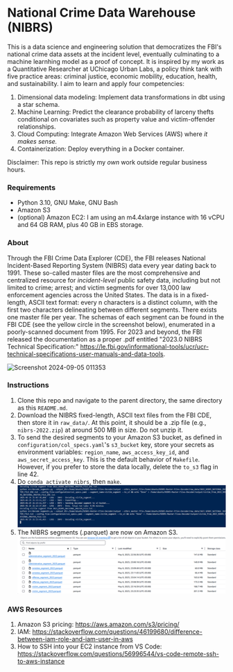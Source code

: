 # National Crime Data Warehouse (NIBRS)

This is a data science and engineering solution that democratizes the FBI's national crime data assets at the incident level, eventually culminating to a machine learnhing model as a proof of concept. It is inspired by my work as a Quantitative Researcher at UChicago Urban Labs, a policy think tank with five practice areas: criminal justice, economic mobility, education, health, and sustainability. I aim to learn and apply four competencies:
1. Dimensional data modeling: Implement data transformations in dbt using a star schema.
2. Machine Learning: Predict the clearance probability of larceny thefts conditional on covariates such as property value and victim-offender relationships.
3. Cloud Computing: Integrate Amazon Web Services (AWS) where *it makes sense.*
4. Containerization: Deploy everything in a Docker container.

Disclaimer: This repo is strictly my *own* work outside regular business hours.

### Requirements
- Python 3.10, GNU Make, GNU Bash
- Amazon S3
- (optional) Amazon EC2: I am using an m4.4xlarge instance with 16 vCPU and 64 GB RAM, plus 40 GB in EBS storage.

### About
Through the FBI Crime Data Explorer (CDE), the FBI releases National Incident-Based Reporting System (NIBRS) data every year dating back to 1991. These so-called master files are the most comprehensive and centralized resource for *incident-level* public safety data, including but not limited to crime; arrest; and victim segments for over 13,000 law enforcement agencies across the United States. The data is in a fixed-length, ASCII text format: every n characters is a distinct column, with the first two characters delineating between different segments. There exists one master file per year. The schemas of each segment can be found in the FBI CDE (see the yellow circle in the screenshot below), enumerated in a poorly-scanned document from 1995. For 2023 and beyond, the FBI released the documentation as a proper .pdf entitled "2023.0 NIBRS Technical Specification:" https://le.fbi.gov/informational-tools/ucr/ucr-technical-specifications-user-manuals-and-data-tools.

![Screenshot 2024-09-05 011353](https://github.com/user-attachments/assets/6a2cb0be-3eb4-43df-893a-8c4768189c79)

### Instructions
1. Clone this repo and navigate to the parent directory, the same directory as this `README.md`.
1. Download the NIBRS fixed-length, ASCII text files from the FBI CDE, then store it in `raw_data/`. At this point, it should be a .zip file (e.g., `nibrs-2022.zip`) at around 500 MB in size. Do not unzip it.
1. To send the desired segments to your Amazon S3 bucket, as defined in `configuration/col_specs.yaml`'s `s3_bucket` key, store your secrets as environment variables: `region_name`, `aws_access_key_id`, and `aws_secret_access_key`. This is the default behavior of `Makefile`. However, if you prefer to store the data locally, delete the `to_s3` flag in line 42.
1. Do `conda activate nibrs`, then `make`.
![image](images/nibrs_decoder_implementation.png)
1. The NIBRS segments (.parquet) are now on Amazon S3.
![image](images/s3_bucket.png)

### AWS Resources
1. Amazon S3 pricing: https://aws.amazon.com/s3/pricing/
1. IAM: https://stackoverflow.com/questions/46199680/difference-between-iam-role-and-iam-user-in-aws
1. How to SSH into your EC2 instance from VS Code: https://stackoverflow.com/questions/56996544/vs-code-remote-ssh-to-aws-instance
